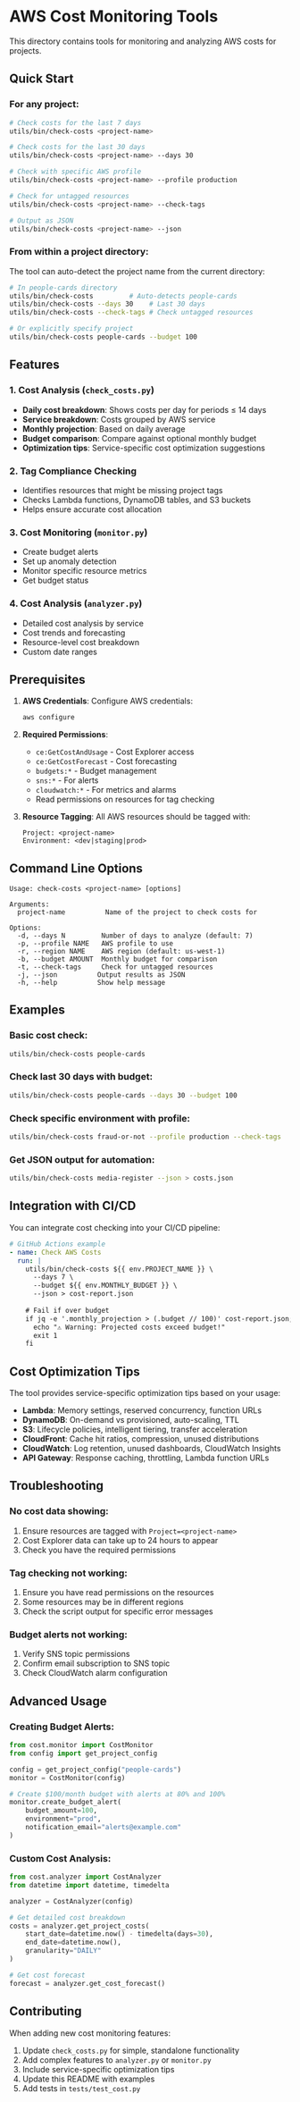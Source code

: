 # AWS Cost Monitoring Tools

This directory contains tools for monitoring and analyzing AWS costs for projects.

## Quick Start

### For any project:
```bash
# Check costs for the last 7 days
utils/bin/check-costs <project-name>

# Check costs for the last 30 days
utils/bin/check-costs <project-name> --days 30

# Check with specific AWS profile
utils/bin/check-costs <project-name> --profile production

# Check for untagged resources
utils/bin/check-costs <project-name> --check-tags

# Output as JSON
utils/bin/check-costs <project-name> --json
```

### From within a project directory:
The tool can auto-detect the project name from the current directory:

```bash
# In people-cards directory
utils/bin/check-costs         # Auto-detects people-cards
utils/bin/check-costs --days 30    # Last 30 days
utils/bin/check-costs --check-tags # Check untagged resources

# Or explicitly specify project
utils/bin/check-costs people-cards --budget 100
```

## Features

### 1. Cost Analysis (`check_costs.py`)
- **Daily cost breakdown**: Shows costs per day for periods ≤ 14 days
- **Service breakdown**: Costs grouped by AWS service
- **Monthly projection**: Based on daily average
- **Budget comparison**: Compare against optional monthly budget
- **Optimization tips**: Service-specific cost optimization suggestions

### 2. Tag Compliance Checking
- Identifies resources that might be missing project tags
- Checks Lambda functions, DynamoDB tables, and S3 buckets
- Helps ensure accurate cost allocation

### 3. Cost Monitoring (`monitor.py`)
- Create budget alerts
- Set up anomaly detection
- Monitor specific resource metrics
- Get budget status

### 4. Cost Analysis (`analyzer.py`)
- Detailed cost analysis by service
- Cost trends and forecasting
- Resource-level cost breakdown
- Custom date ranges

## Prerequisites

1. **AWS Credentials**: Configure AWS credentials:
   ```bash
   aws configure
   ```

2. **Required Permissions**:
   - `ce:GetCostAndUsage` - Cost Explorer access
   - `ce:GetCostForecast` - Cost forecasting
   - `budgets:*` - Budget management
   - `sns:*` - For alerts
   - `cloudwatch:*` - For metrics and alarms
   - Read permissions on resources for tag checking

3. **Resource Tagging**: 
   All AWS resources should be tagged with:
   ```
   Project: <project-name>
   Environment: <dev|staging|prod>
   ```

## Command Line Options

```
Usage: check-costs <project-name> [options]

Arguments:
  project-name          Name of the project to check costs for

Options:
  -d, --days N         Number of days to analyze (default: 7)
  -p, --profile NAME   AWS profile to use
  -r, --region NAME    AWS region (default: us-west-1)
  -b, --budget AMOUNT  Monthly budget for comparison
  -t, --check-tags     Check for untagged resources
  -j, --json          Output results as JSON
  -h, --help          Show help message
```

## Examples

### Basic cost check:
```bash
utils/bin/check-costs people-cards
```

### Check last 30 days with budget:
```bash
utils/bin/check-costs people-cards --days 30 --budget 100
```

### Check specific environment with profile:
```bash
utils/bin/check-costs fraud-or-not --profile production --check-tags
```

### Get JSON output for automation:
```bash
utils/bin/check-costs media-register --json > costs.json
```

## Integration with CI/CD

You can integrate cost checking into your CI/CD pipeline:

```yaml
# GitHub Actions example
- name: Check AWS Costs
  run: |
    utils/bin/check-costs ${{ env.PROJECT_NAME }} \
      --days 7 \
      --budget ${{ env.MONTHLY_BUDGET }} \
      --json > cost-report.json
    
    # Fail if over budget
    if jq -e '.monthly_projection > (.budget // 100)' cost-report.json; then
      echo "⚠️ Warning: Projected costs exceed budget!"
      exit 1
    fi
```

## Cost Optimization Tips

The tool provides service-specific optimization tips based on your usage:

- **Lambda**: Memory settings, reserved concurrency, function URLs
- **DynamoDB**: On-demand vs provisioned, auto-scaling, TTL
- **S3**: Lifecycle policies, intelligent tiering, transfer acceleration
- **CloudFront**: Cache hit ratios, compression, unused distributions
- **CloudWatch**: Log retention, unused dashboards, CloudWatch Insights
- **API Gateway**: Response caching, throttling, Lambda function URLs

## Troubleshooting

### No cost data showing:
1. Ensure resources are tagged with `Project=<project-name>`
2. Cost Explorer data can take up to 24 hours to appear
3. Check you have the required permissions

### Tag checking not working:
1. Ensure you have read permissions on the resources
2. Some resources may be in different regions
3. Check the script output for specific error messages

### Budget alerts not working:
1. Verify SNS topic permissions
2. Confirm email subscription to SNS topic
3. Check CloudWatch alarm configuration

## Advanced Usage

### Creating Budget Alerts:
```python
from cost.monitor import CostMonitor
from config import get_project_config

config = get_project_config("people-cards")
monitor = CostMonitor(config)

# Create $100/month budget with alerts at 80% and 100%
monitor.create_budget_alert(
    budget_amount=100,
    environment="prod",
    notification_email="alerts@example.com"
)
```

### Custom Cost Analysis:
```python
from cost.analyzer import CostAnalyzer
from datetime import datetime, timedelta

analyzer = CostAnalyzer(config)

# Get detailed cost breakdown
costs = analyzer.get_project_costs(
    start_date=datetime.now() - timedelta(days=30),
    end_date=datetime.now(),
    granularity="DAILY"
)

# Get cost forecast
forecast = analyzer.get_cost_forecast()
```

## Contributing

When adding new cost monitoring features:

1. Update `check_costs.py` for simple, standalone functionality
2. Add complex features to `analyzer.py` or `monitor.py`
3. Include service-specific optimization tips
4. Update this README with examples
5. Add tests in `tests/test_cost.py`